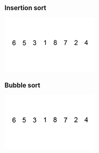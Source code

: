 ## Insertion sort

![](mac121/resources/Insertion-sort-example-300px.gif)

## Bubble sort

![bubble-sorte](mac121/resources/Bubble-sort-example-300px.gif)


